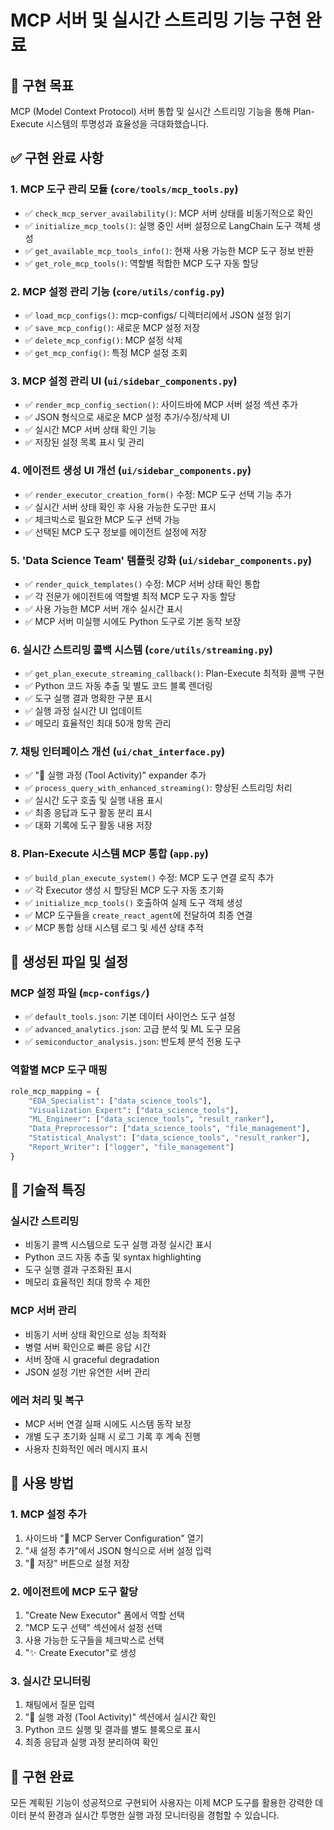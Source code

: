 # MCP 서버 및 실시간 스트리밍 기능 구현 완료

## 🎯 구현 목표
MCP (Model Context Protocol) 서버 통합 및 실시간 스트리밍 기능을 통해 Plan-Execute 시스템의 투명성과 효율성을 극대화했습니다.

## ✅ 구현 완료 사항

### 1. MCP 도구 관리 모듈 (`core/tools/mcp_tools.py`)
- ✅ `check_mcp_server_availability()`: MCP 서버 상태를 비동기적으로 확인
- ✅ `initialize_mcp_tools()`: 실행 중인 서버 설정으로 LangChain 도구 객체 생성
- ✅ `get_available_mcp_tools_info()`: 현재 사용 가능한 MCP 도구 정보 반환
- ✅ `get_role_mcp_tools()`: 역할별 적합한 MCP 도구 자동 할당

### 2. MCP 설정 관리 기능 (`core/utils/config.py`)
- ✅ `load_mcp_configs()`: mcp-configs/ 디렉터리에서 JSON 설정 읽기
- ✅ `save_mcp_config()`: 새로운 MCP 설정 저장
- ✅ `delete_mcp_config()`: MCP 설정 삭제
- ✅ `get_mcp_config()`: 특정 MCP 설정 조회

### 3. MCP 설정 관리 UI (`ui/sidebar_components.py`)
- ✅ `render_mcp_config_section()`: 사이드바에 MCP 서버 설정 섹션 추가
- ✅ JSON 형식으로 새로운 MCP 설정 추가/수정/삭제 UI
- ✅ 실시간 MCP 서버 상태 확인 기능
- ✅ 저장된 설정 목록 표시 및 관리

### 4. 에이전트 생성 UI 개선 (`ui/sidebar_components.py`)
- ✅ `render_executor_creation_form()` 수정: MCP 도구 선택 기능 추가
- ✅ 실시간 서버 상태 확인 후 사용 가능한 도구만 표시
- ✅ 체크박스로 필요한 MCP 도구 선택 가능
- ✅ 선택된 MCP 도구 정보를 에이전트 설정에 저장

### 5. 'Data Science Team' 템플릿 강화 (`ui/sidebar_components.py`)
- ✅ `render_quick_templates()` 수정: MCP 서버 상태 확인 통합
- ✅ 각 전문가 에이전트에 역할별 최적 MCP 도구 자동 할당
- ✅ 사용 가능한 MCP 서버 개수 실시간 표시
- ✅ MCP 서버 미실행 시에도 Python 도구로 기본 동작 보장

### 6. 실시간 스트리밍 콜백 시스템 (`core/utils/streaming.py`)
- ✅ `get_plan_execute_streaming_callback()`: Plan-Execute 최적화 콜백 구현
- ✅ Python 코드 자동 추출 및 별도 코드 블록 렌더링
- ✅ 도구 실행 결과 명확한 구분 표시
- ✅ 실행 과정 실시간 UI 업데이트
- ✅ 메모리 효율적인 최대 50개 항목 관리

### 7. 채팅 인터페이스 개선 (`ui/chat_interface.py`)
- ✅ "🔬 실행 과정 (Tool Activity)" expander 추가
- ✅ `process_query_with_enhanced_streaming()`: 향상된 스트리밍 처리
- ✅ 실시간 도구 호출 및 실행 내용 표시
- ✅ 최종 응답과 도구 활동 분리 표시
- ✅ 대화 기록에 도구 활동 내용 저장

### 8. Plan-Execute 시스템 MCP 통합 (`app.py`)
- ✅ `build_plan_execute_system()` 수정: MCP 도구 연결 로직 추가
- ✅ 각 Executor 생성 시 할당된 MCP 도구 자동 초기화
- ✅ `initialize_mcp_tools()` 호출하여 실제 도구 객체 생성
- ✅ MCP 도구들을 `create_react_agent`에 전달하여 최종 연결
- ✅ MCP 통합 상태 시스템 로그 및 세션 상태 추적

## 📁 생성된 파일 및 설정

### MCP 설정 파일 (`mcp-configs/`)
- ✅ `default_tools.json`: 기본 데이터 사이언스 도구 설정
- ✅ `advanced_analytics.json`: 고급 분석 및 ML 도구 모음
- ✅ `semiconductor_analysis.json`: 반도체 분석 전용 도구

### 역할별 MCP 도구 매핑
```python
role_mcp_mapping = {
    "EDA_Specialist": ["data_science_tools"],
    "Visualization_Expert": ["data_science_tools"],
    "ML_Engineer": ["data_science_tools", "result_ranker"],
    "Data_Preprocessor": ["data_science_tools", "file_management"],
    "Statistical_Analyst": ["data_science_tools", "result_ranker"],
    "Report_Writer": ["logger", "file_management"]
}
```

## 🔧 기술적 특징

### 실시간 스트리밍
- 비동기 콜백 시스템으로 도구 실행 과정 실시간 표시
- Python 코드 자동 추출 및 syntax highlighting
- 도구 실행 결과 구조화된 표시
- 메모리 효율적인 최대 항목 수 제한

### MCP 서버 관리
- 비동기 서버 상태 확인으로 성능 최적화
- 병렬 서버 확인으로 빠른 응답 시간
- 서버 장애 시 graceful degradation
- JSON 설정 기반 유연한 서버 관리

### 에러 처리 및 복구
- MCP 서버 연결 실패 시에도 시스템 동작 보장
- 개별 도구 초기화 실패 시 로그 기록 후 계속 진행
- 사용자 친화적인 에러 메시지 표시

## 🚀 사용 방법

### 1. MCP 설정 추가
1. 사이드바 "🔧 MCP Server Configuration" 열기
2. "새 설정 추가"에서 JSON 형식으로 서버 설정 입력
3. "💾 저장" 버튼으로 설정 저장

### 2. 에이전트에 MCP 도구 할당
1. "Create New Executor" 폼에서 역할 선택
2. "MCP 도구 선택" 섹션에서 설정 선택
3. 사용 가능한 도구들을 체크박스로 선택
4. "✨ Create Executor"로 생성

### 3. 실시간 모니터링
1. 채팅에서 질문 입력
2. "🔬 실행 과정 (Tool Activity)" 섹션에서 실시간 확인
3. Python 코드 실행 및 결과를 별도 블록으로 표시
4. 최종 응답과 실행 과정 분리하여 확인

## 🎉 구현 완료
모든 계획된 기능이 성공적으로 구현되어 사용자는 이제 MCP 도구를 활용한 강력한 데이터 분석 환경과 실시간 투명한 실행 과정 모니터링을 경험할 수 있습니다.